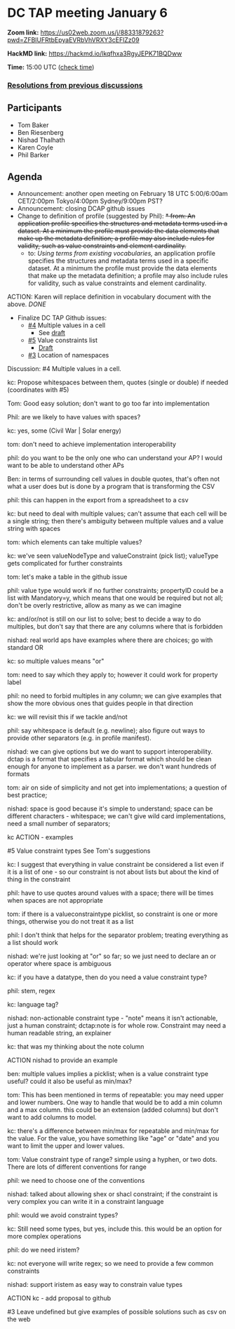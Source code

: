 # DC TAP meeting January 6

**Zoom link:** https://us02web.zoom.us/j/88331879263?pwd=ZFBlUFRtbEpyaEVRbVhVRXY3cEFlZz09

**HackMD link:** https://hackmd.io/lkqfhxa3RgyJEPK71BQDww

**Time:** 15:00 UTC ([check time](https://www.timeanddate.com/worldclock/fixedtime.html?msg=DC+TAP&iso=20210106T15&p1=%3A&ah=1))


### [Resolutions from previous discussions](https://hackmd.io/tjFOwoqqTIid4jtfmVzkLg)

## Participants
* Tom Baker
* Ben Riesenberg
* Nishad Thalhath
* Karen Coyle
* Phil Barker
    
## Agenda
* Announcement: another open meeting on February 18 UTC 5:00/6:00am CET/2:00pm Tokyo/4:00pm Sydney/9:00pm PST?
* Announcement: closing DCAP github issues
* Change to definition of profile (suggested by Phil):
    ~~* from: An application profile specifies the structures and metadata terms used in a dataset. At a minimum the profile must provide the data elements that make up the metadata definition; a profile may also include rules for validity, such as value constraints and element cardinality.~~
    * to: *Using terms from existing vocabularies,* an application profile specifies the structures and metadata terms used in a specific dataset. At a minimum the profile must provide the data elements that make up the metadata definition; a profile may also include rules for validity, such as value constraints and element cardinality.

ACTION: Karen will replace definition in vocabulary document with the above. *DONE*

    
* Finalize DC TAP Github issues:
    * [#4](https://github.com/dcmi/dctap/issues/4) Multiple values in a cell
        * See [draft](https://github.com/dcmi/dctap/issues/5#issuecomment-756486195)
    * [#5](https://github.com/dcmi/dctap/issues/5) Value constraints list
        * [Draft](https://github.com/dcmi/dctap/issues/5#issuecomment-756189578)
    * [#3](https://github.com/dcmi/dctap/issues/3) Location of namespaces

Discussion:
#4 Multiple values in a cell. 

kc: Propose whitespaces between them, quotes (single or double) if needed (coordinates with #5)

Tom: Good easy solution; don't want to go too far into implementation

Phil: are we likely to have values with spaces?

kc: yes, some (Civil War | Solar energy)

tom: don't need to achieve implementation interoperability

phil: do you want to be the only one who can understand your AP? I would want to be able to understand other APs

Ben: in terms of surrounding cell values in double quotes, that's often not what a user does but is done by a program that is transforming the CSV

phil: this can happen in the export from a spreadsheet to a csv

kc: but need to deal with multiple values; can't assume that each cell will be a single string; then there's ambiguity between multiple values and a value string with spaces

tom: which elements can take multiple values?

kc: we've seen valueNodeType and valueConstraint (pick list); valueType gets complicated for further constraints

tom: let's make a table in the github issue

phil: value type would work if no further constraints; propertyID could be a list with Mandatory=y, which means that one would be required but not all; don't be overly restrictive, allow as many as we can imagine

kc: and/or/not is still on our list to solve; best to decide a way to do multiples, but don't say that there are any columns where that is forbidden 

nishad: real world aps have examples where there are choices; go with standard OR

kc: so multiple values means "or"

tom: need to say which they apply to; however it could work for property label

phil: no need to forbid multiples in any column; we can give examples that show the more obvious ones that guides people in that direction

kc: we will revisit this if we tackle and/not

phil: say whitespace is default (e.g. newline); also figure out ways to provide other separators (e.g. in profile manifest).

nishad: we can give options but we do want to support interoperability. dctap is a format that specifies a tabular format which should be clean enough for anyone to implement as a parser. we don't want hundreds of formats

tom: air on side of simplicity and not get into implementations; a question of best practice;

nishad: space is good because it's simple to understand; space can be different characters - whitespace; we can't give wild card implementations, need a small number of separators; 

kc ACTION - examples

#5 Value constraint types See Tom's suggestions

kc: I suggest that everything in value constraint be considered a list even if it is a list of one - so our constraint is not about lists but about the kind of thing in the constraint

phil: have to use  quotes around values with a space; there will be times when spaces are not appropriate

tom: if there is a valueconstraintype picklist, so constraint is one or more things, otherwise you do not treat it as a list

phil: I don't think that helps for the separator problem; treating everything as a list should work

nishad: we're just looking at "or" so far; so we just need to declare an or operator where space is ambiguous

kc: if you have a datatype, then do you need a value constraint type?

phil: stem, regex

kc: language tag? 

nishad: non-actionable constraint type - "note" means it isn't actionable, just a human constraint; dctap:note is for whole row. Constraint may need a human readable string, an explainer

kc: that was my thinking about the note column

ACTION nishad to provide an example 

ben: multiple values implies a picklist; when is a value constraint type useful? could it also be useful as min/max?

tom: This has been mentioned in terms of repeatable: you may need upper and lower numbers. One way to handle that would be to add a min column and a max column. this could be an extension (added columns) but don't want to add columns to model.  

kc: there's a difference between min/max for repeatable and min/max for the value. For the value, you have something like "age" or "date" and you want to limit the upper and lower values.

tom: Value constraint type of range? simple using a hyphen, or two dots. There are lots of different conventions for range

phil: we need to choose one of the conventions

nishad: talked about allowing shex or shacl constraint; if the constraint is very complex you can write it in a constraint language

phil: would we avoid constraint types? 

kc: Still need some types, but yes, include this. this would be an option for more complex operations

phil: do we need iristem?

kc: not everyone will write regex; so we need to provide a few common constraints

nishad: support iristem as easy way to constrain value types

ACTION kc - add proposal to github

#3 Leave undefined but give examples of possible solutions such as csv on the web



